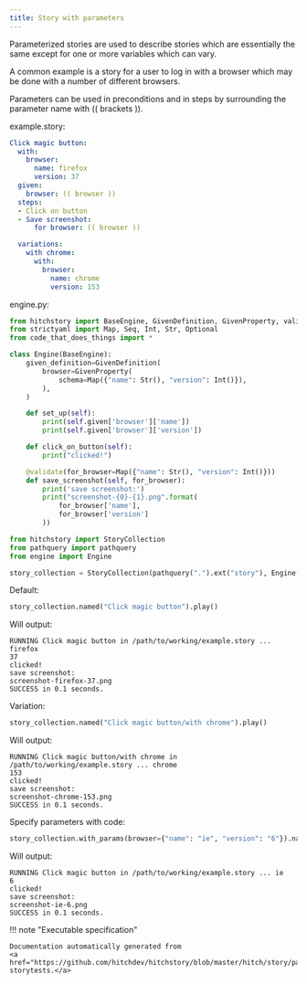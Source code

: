 ```yaml
---
title: Story with parameters
---
```




Parameterized stories are used to describe stories
which are essentially the same except for one or more
variables which can vary.

A common example is a story for a user to log in with
a browser which may be done with a number of different
browsers.

Parameters can be used in preconditions and in steps
by surrounding the parameter name with (( brackets )).




example.story:

```yaml
Click magic button:
  with:
    browser:
      name: firefox
      version: 37
  given:
    browser: (( browser ))
  steps:
  - Click on button
  - Save screenshot:
      for browser: (( browser ))

  variations:
    with chrome:
      with:
        browser:
          name: chrome
          version: 153

```









engine.py:

```python
from hitchstory import BaseEngine, GivenDefinition, GivenProperty, validate
from strictyaml import Map, Seq, Int, Str, Optional
from code_that_does_things import *

class Engine(BaseEngine):
    given_definition=GivenDefinition(
        browser=GivenProperty(
            schema=Map({"name": Str(), "version": Int()}),
        ),
    )

    def set_up(self):
        print(self.given['browser']['name'])
        print(self.given['browser']['version'])

    def click_on_button(self):
        print("clicked!")

    @validate(for_browser=Map({"name": Str(), "version": Int()}))
    def save_screenshot(self, for_browser):
        print('save screenshot:')
        print("screenshot-{0}-{1}.png".format(
            for_browser['name'],
            for_browser['version']
        ))

```



```python
from hitchstory import StoryCollection
from pathquery import pathquery
from engine import Engine

story_collection = StoryCollection(pathquery(".").ext("story"), Engine())

```




Default:




```python
story_collection.named("Click magic button").play()

```

Will output:
```
RUNNING Click magic button in /path/to/working/example.story ... firefox
37
clicked!
save screenshot:
screenshot-firefox-37.png
SUCCESS in 0.1 seconds.
```






Variation:




```python
story_collection.named("Click magic button/with chrome").play()

```

Will output:
```
RUNNING Click magic button/with chrome in /path/to/working/example.story ... chrome
153
clicked!
save screenshot:
screenshot-chrome-153.png
SUCCESS in 0.1 seconds.
```






Specify parameters with code:




```python
story_collection.with_params(browser={"name": "ie", "version": "6"}).named("Click magic button").play()

```

Will output:
```
RUNNING Click magic button in /path/to/working/example.story ... ie
6
clicked!
save screenshot:
screenshot-ie-6.png
SUCCESS in 0.1 seconds.
```











!!! note "Executable specification"

    Documentation automatically generated from 
    <a href="https://github.com/hitchdev/hitchstory/blob/master/hitch/story/parameterization.story">parameterization.story
    storytests.</a>

